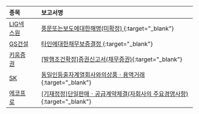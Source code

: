 | **종목** |      |**보고서명** |
| :------- | :--- |:----------- |
| [LIG넥스원](/079550/#dart) | | [풍문또는보도에대한해명(미확정)              ](https://dart.fss.or.kr/dsaf001/main.do?rcpNo=20250922800577){:target="_blank"} |
| [GS건설](/006360/#dart) | | [타인에대한채무보증결정              ](https://dart.fss.or.kr/dsaf001/main.do?rcpNo=20250922800536){:target="_blank"} |
| [키움증권](/039490/#dart) | | [[발행조건확정]증권신고서(채무증권)](https://dart.fss.or.kr/dsaf001/main.do?rcpNo=20250922000300){:target="_blank"} |
| [SK](/034730/#dart) | | [동일인등출자계열회사와의상품ㆍ용역거래](https://dart.fss.or.kr/dsaf001/main.do?rcpNo=20250922000296){:target="_blank"} |
| [에코프로](/086520/#dart) | | [[기재정정]단일판매ㆍ공급계약체결(자회사의 주요경영사항)              ](https://dart.fss.or.kr/dsaf001/main.do?rcpNo=20250922900506){:target="_blank"} |